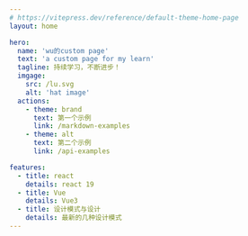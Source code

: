 ```yaml
---
# https://vitepress.dev/reference/default-theme-home-page
layout: home

hero:
  name: 'wu的custom page'
  text: 'a custom page for my learn'
  tagline: 持续学习，不断进步！
  imgage:
    src: /lu.svg
    alt: 'hat image'
  actions:
    - theme: brand
      text: 第一个示例
      link: /markdown-examples
    - theme: alt
      text: 第二个示例
      link: /api-examples

features:
  - title: react
    details: react 19
  - title: Vue
    details: Vue3
  - title: 设计模式与设计
    details: 最新的几种设计模式
---
```

